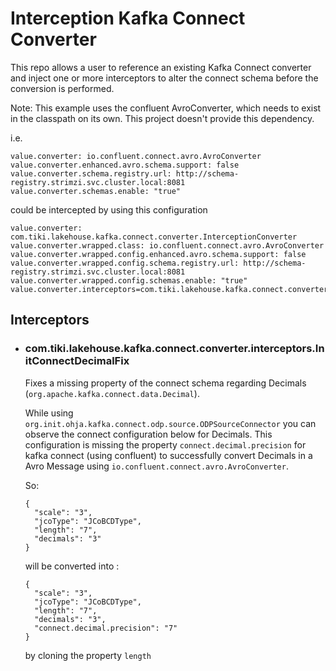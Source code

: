 
# Interception Kafka Connect Converter

This repo allows a user to reference an existing Kafka Connect converter and inject one or more interceptors to alter the 
connect schema before the conversion is performed.

Note: This example uses the confluent AvroConverter, which needs to exist in the classpath on its own. This project doesn't provide this dependency.

i.e. 
```
value.converter: io.confluent.connect.avro.AvroConverter
value.converter.enhanced.avro.schema.support: false
value.converter.schema.registry.url: http://schema-registry.strimzi.svc.cluster.local:8081
value.converter.schemas.enable: "true"
```

could be intercepted by using this configuration

```
value.converter: com.tiki.lakehouse.kafka.connect.converter.InterceptionConverter
value.converter.wrapped.class: io.confluent.connect.avro.AvroConverter
value.converter.wrapped.config.enhanced.avro.schema.support: false
value.converter.wrapped.config.schema.registry.url: http://schema-registry.strimzi.svc.cluster.local:8081
value.converter.wrapped.config.schemas.enable: "true"
value.converter.interceptors=com.tiki.lakehouse.kafka.connect.converter.interceptors.InitConnectDecimalFix
```

## Interceptors

- ### com.tiki.lakehouse.kafka.connect.converter.interceptors.InitConnectDecimalFix

  Fixes a missing property of the connect schema regarding Decimals (``org.apache.kafka.connect.data.Decimal``). 

  While using ``org.init.ohja.kafka.connect.odp.source.ODPSourceConnector`` you can observe the connect configuration below for Decimals.
  This configuration is missing the property ``connect.decimal.precision`` for kafka connect (using confluent) to successfully convert Decimals in a Avro Message using ``io.confluent.connect.avro.AvroConverter``.

  So:
  ```
  {
    "scale": "3",
    "jcoType": "JCoBCDType",
    "length": "7",
    "decimals": "3"
  }
  ```
  will be converted into : 
  ```
  {
    "scale": "3",
    "jcoType": "JCoBCDType",
    "length": "7",
    "decimals": "3",
    "connect.decimal.precision": "7"
  }
  ```    
  by cloning the property ``length``

